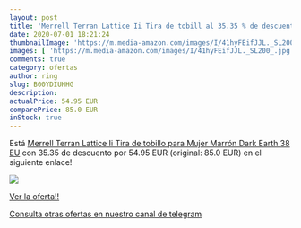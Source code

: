 ```yaml
---
layout: post
title: 'Merrell Terran Lattice Ii Tira de tobill al 35.35 % de descuento'
date: 2020-07-01 18:21:24
thumbnailImage: 'https://m.media-amazon.com/images/I/41hyFEifJJL._SL200_.jpg'
images: [ 'https://m.media-amazon.com/images/I/41hyFEifJJL._SL200_.jpg' ]
comments: true
category: ofertas
author: ring
slug: B00YDIUHHG
description:
actualPrice: 54.95 EUR
comparePrice: 85.0 EUR
inStock: true
---
```


Está [Merrell Terran Lattice Ii Tira de tobillo para Mujer  Marrón  Dark Earth   38 EU](https://www.amazon.com/dp/B00YDIUHHG/?tag=redken08-20) con 35.35 de descuento por 54.95 EUR (original: 85.0 EUR) en el siguiente enlace!

[![](https://m.media-amazon.com/images/I/41hyFEifJJL._SL200_.jpg)](https://www.amazon.com/dp/B00YDIUHHG/?tag=redken08-20)

[Ver la oferta!!](https://www.amazon.com/dp/B00YDIUHHG/?tag=redken08-20)

[Consulta otras ofertas en nuestro canal de telegram](https://t.me/s/ofertas25)
